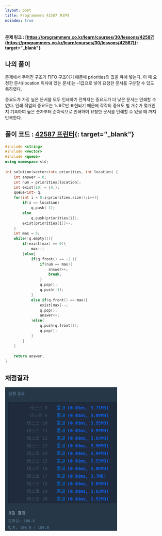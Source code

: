 ```yaml
---
layout: post
title: Programmers 42587 프린터
noindex: true
---
```



#### 문제 링크 : [https://programmers.co.kr/learn/courses/30/lessons/42587](https://programmers.co.kr/learn/courses/30/lessons/42587){: target="_blank"}


## 나의 풀이

문제에서 주어진 구조가 FIFO 구조이기 떄문에 priorities의 값을 큐에 넣는다. 이 때 요청한 문서(location 위치에 있는 문서)는 -1값으로 넣어 요청한 문서를 구분할 수 있도록하였다.

중요도가 가장 높은 문서를 모두 인쇄하기 전까지는 중요도가 더 낮은 문서는 인쇄할 수 없다.  인쇄 작업의 중요도는 1~9로만 표현되기 때문에 각각의 중요도 별 개수가 몇개인지 기록하여 높은 숫자부터 순차적으로 인쇄하며 요청한 문서를 인쇄할 수 있을 때 까지 반복한다.





## 풀이 코드 : [ 42587 프린터](https://github.com/sun-pyo/algorithm/blob/main/programmers/%ED%94%84%EB%A6%B0%ED%84%B0.cpp){: target="_blank"}

```c++
#include <string>
#include <vector>
#include <queue>
using namespace std;

int solution(vector<int> priorities, int location) {
    int answer = 0;
    int num = priorities[location];
    int exist[10] = {0,};
    queue<int> q;
    for(int i = 0;i<priorities.size();i++){
        if(i == location)
            q.push(-1);
        else
            q.push(priorities[i]);
        exist[priorities[i]]++;
    }
    int max = 9;
    while(!q.empty()){
        if(exist[max] == 0){
            max--;
        }else{
            if(q.front() == -1 ){
                if(num == max){
                    answer++;
                    break;
                }
                q.pop();
                q.push(-1);
            }
            else if(q.front() == max){
                exist[max]--;
                q.pop();
                answer++;
            }else{
                q.push(q.front());
                q.pop();
            }
        }
    }
    
    return answer;
}
```





## 채점결과

![42587priter](\algorithm\img\42587priter.PNG)